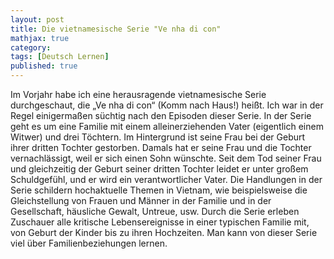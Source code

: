 ```yaml
---
layout: post
title: Die vietnamesische Serie "Ve nha di con"
mathjax: true
category:
tags: [Deutsch Lernen]
published: true
---
```

Im Vorjahr habe ich eine herausragende vietnamesische Serie durchgeschaut, die „Ve nha di con“ (Komm nach Haus!) heißt. Ich war in der Regel einigermaßen süchtig nach den Episoden dieser Serie. In der Serie geht es um eine Familie mit einem alleinerziehenden Vater (eigentlich einem Witwer) und drei Töchtern. Im Hintergrund ist seine Frau bei der Geburt ihrer dritten Tochter gestorben. Damals hat er seine Frau und die Tochter vernachlässigt, weil er sich einen Sohn wünschte. Seit dem Tod seiner Frau und gleichzeitig der Geburt seiner dritten Tochter leidet er unter großem Schuldgefühl, und er wird ein verantwortlicher Vater. Die Handlungen in der Serie schildern hochaktuelle Themen in Vietnam, wie beispielsweise die Gleichstellung von Frauen und Männer in der Familie und in der Gesellschaft, häusliche Gewalt, Untreue, usw. Durch die Serie erleben Zuschauer alle kritische Lebensereignisse in einer typischen Familie mit, von Geburt der Kinder bis zu ihren Hochzeiten. Man kann von dieser Serie viel über Familienbeziehungen lernen.